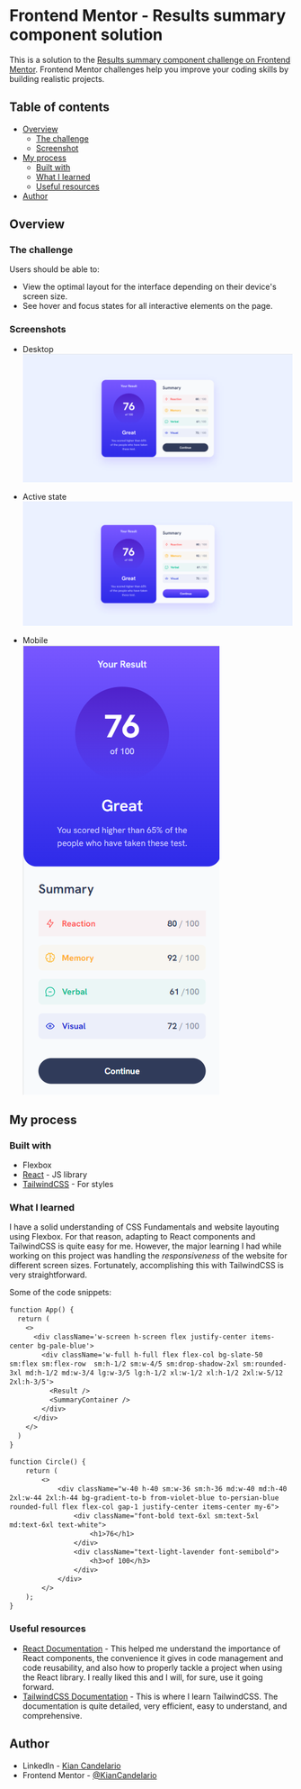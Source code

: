 # Frontend Mentor - Results summary component solution

This is a solution to the [Results summary component challenge on Frontend Mentor](https://www.frontendmentor.io/challenges/results-summary-component-CE_K6s0maV). Frontend Mentor challenges help you improve your coding skills by building realistic projects. 

## Table of contents

- [Overview](#overview)
  - [The challenge](#the-challenge)
  - [Screenshot](#screenshot)
- [My process](#my-process)
  - [Built with](#built-with)
  - [What I learned](#what-i-learned)
  - [Useful resources](#useful-resources)
- [Author](#author)

## Overview

### The challenge

Users should be able to:

- View the optimal layout for the interface depending on their device's screen size.
- See hover and focus states for all interactive elements on the page.

### Screenshots

- Desktop <br />
![Desktop Design](./resultsSummary/public/design/desktop-design.png)

- Active state <br />
![Active State](./resultsSummary/public/design/active-states.png)

- Mobile <br />
![Mobile Design](./resultsSummary/public/design/mobile-design.png)

## My process

### Built with

- Flexbox
- [React](https://react.dev/) - JS library
- [TailwindCSS](https://styled-components.com/) - For styles

### What I learned

I have a solid understanding of CSS Fundamentals and website layouting using Flexbox. For that reason, adapting to React components and TailwindCSS is quite easy for me. However, the major learning I had while working on this project was handling the *responsiveness* of the website for different screen sizes. Fortunately, accomplishing this with TailwindCSS is very straightforward.

Some of the code snippets:

```tsx
function App() {
  return (
    <>
      <div className='w-screen h-screen flex justify-center items-center bg-pale-blue'>
        <div className='w-full h-full flex flex-col bg-slate-50 sm:flex sm:flex-row  sm:h-1/2 sm:w-4/5 sm:drop-shadow-2xl sm:rounded-3xl md:h-1/2 md:w-3/4 lg:w-3/5 lg:h-1/2 xl:w-1/2 xl:h-1/2 2xl:w-5/12 2xl:h-3/5'>
          <Result />
          <SummaryContainer />
        </div>
      </div>
    </>
  )
}
```
```tsx
function Circle() {
    return (
        <>
            <div className="w-40 h-40 sm:w-36 sm:h-36 md:w-40 md:h-40 2xl:w-44 2xl:h-44 bg-gradient-to-b from-violet-blue to-persian-blue rounded-full flex flex-col gap-1 justify-center items-center my-6">
                <div className="font-bold text-6xl sm:text-5xl md:text-6xl text-white">
                    <h1>76</h1>
                </div>
                <div className="text-light-lavender font-semibold">
                    <h3>of 100</h3>
                </div>
            </div>
        </>
    );
}
```

### Useful resources

- [React Documentation](https://react.dev/learn) - This helped me understand the importance of React components, the convenience it gives in code management and code reusability, and also how to properly tackle a project when using the React library. I really liked this and I will, for sure, use it going forward.
- [TailwindCSS Documentation](https://tailwindcss.com/) - This is where I learn TailwindCSS. The documentation is quite detailed, very efficient, easy to understand, and comprehensive.

## Author
- LinkedIn - [Kian Candelario](https://www.linkedin.com/in/kian-candelario-11440a240/)
- Frontend Mentor - [@KianCandelario](https://www.frontendmentor.io/profile/KianCandelario)